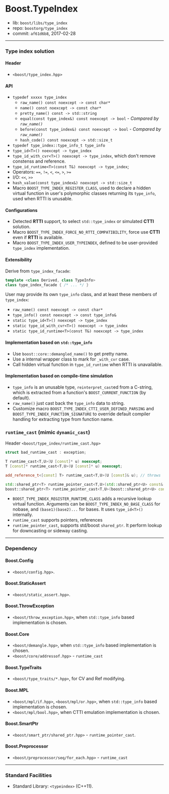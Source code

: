 # Boost.TypeIndex

* lib: `boost/libs/type_index`
* repo: `boostorg/type_index`
* commit: `af61d6b8`, 2017-02-28

------
### Type index solution

#### Header

* `<boost/type_index.hpp>`

#### API

* `typedef xxxxx type_index`
  * `raw_name() const noexcept -> const char*`
  * `name() const noexcept -> const char*`
  * `pretty_name() const -> std::string`
  * `equal(const type_index&) const noexcept -> bool` - *Compared by `raw_name()`*
  * `before(const type_index&) const noexcept -> bool` - *Compared by `raw_name()`*
  * `hash_code() const noexcept -> std::size_t`
* `typedef type_index::type_info_t type_info`
* `type_id<T>() noexcept -> type_index`
* `type_id_with_cvr<T>() noexcept -> type_index`, which don't remove constenss and reference.
* `type_id_runtime<T>(const T&) noexcept -> type_index`;
* Operators: `==`, `!=`, `<`, `<=`, `>`, `>=`
* I/O: `<<`, `>>`
* `hash_value(const type_index&) noexcept -> std::size_t`
* Macro `BOOST_TYPE_INDEX_REGISTER_CLASS`, used to declare a hidden virtual function
  in user's polymorphic classes returning its `type_info`, used when RTTI is unusable.

#### Configurations

* Detected **RTTI** support, to select `std::type_index` or simulated **CTTI** solution.
* Macro `BOOST_TYPE_INDEX_FORCE_NO_RTTI_COMPATIBILITY`,
  force use **CTTI** even if **RTTI** is available.
* Macro `BOOST_TYPE_INDEX_USER_TYPEINDEX`, defined to be user-provided
  `type_index` implementation.

#### Extensibility

Derive from `type_index_facade`:

```c++
template <class Derived, class TypeInfo>
class type_index_facade { /* ... */ }
```

User may provide its own `type_info` class, and at least these members of `type_index`:
* `raw_name() const noexcept -> const char*`
* `type_info() const noexcept -> const type_info&`
* `static type_id<T>() noexcept -> type_index`
* `static type_id_with_cvr<T>() noexcept -> type_index`
* `static type_id_runtime<T>(const T&) noexcept -> type_index`

#### Implementation based on `std::type_info`

* Use `boost::core::demangled_name()` to get pretty name.
* Use a internal wrapper class to mark for `_with_cvr` case.
* Call hidden virtual function in `type_id_runtime` when RTTI is unavailable.

#### Implementation based on compile-time simulation

* `type_info` is an unusable type, `reinterpret_cast`ed from a C-string, which
  is extracted from a function's `BOOST_CURRENT_FUNCTION` (by default).
* `raw_name()` just cast back the `type_info` data to string.
* Customize macro `BOOST_TYPE_INDEX_CTTI_USER_DEFINED_PARSING` and
  `BOOST_TYPE_INDEX_FUNCTION_SIGNATURE` to override default compiler handling
  for extracting type from function name.

### `runtime_cast` (mimic `dynamic_cast`)

Header `<boost/type_index/runtime_cast.hpp>`

```c++
struct bad_runtime_cast : exception;

T runtime_cast<T,U>(U [const]* u) noexcept;
T [const]* runtime_cast<T,U>(U [const]* u) noexcept;

add_reference_t<[const] T> runtime_cast<T,U>(U [const]& u); // throws

std::shared_ptr<T> runtime_pointer_cast<T,U>(std::shared_ptr<U> const& u);
boost::shared_ptr<T> runtime_pointer_cast<T,U>(boost::shared_ptr<U> const& u);
```

* `BOOST_TYPE_INDEX_REGISTER_RUNTIME_CLASS` adds a recursive lookup virtual function.
  Arguments can be `BOOST_TYPE_INDEX_NO_BASE_CLASS` for nobase, and `(base1)(base2)...` for bases.
  It uses `type_id<T>()` internally.
* `runtime_cast` supports pointers, references
* `runtime_pointer_cast`, supports std/boost `shared_ptr`.
  It perform lookup for downcasting or sideway casting.

------
### Dependency

#### Boost.Config

* `<boost/config.hpp>`.

#### Boost.StaticAssert

* `<boost/static_assert.hpp>`.

#### Boost.ThrowException

* `<boost/throw_exception.hpp>`, when `std::type_info` based implementation is chosen.

#### Boost.Core

* `<boost/demangle.hpp>`, when `std::type_info` based implementation is chosen.
* `<boost/core/addressof.hpp>` - `runtime_cast`

#### Boost.TypeTraits

* `<boost/type_traits/*.hpp>`, for CV and Ref modifying.

#### Boost.MPL

* `<boost/mpl/if.hpp>`, `<boost/mpl/or.hpp>`, when `std::type_info` based implementation is chosen.
* `<boost/mpl/bool.hpp>`, when CTTI emulation implementation is chosen.

#### Boost.SmartPtr

* `<boost/smart_ptr/shared_ptr.hpp>` - `runtime_pointer_cast`.

#### Boost.Preprocessor

* `<boost/preprocessor/seq/for_each.hpp>` - `runtime_cast`

------
### Standard Facilities

* Standard Library: `<typeindex>` (C++11).
